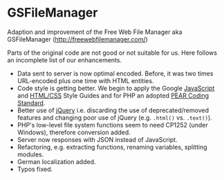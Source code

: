 GSFileManager
=============

Adaption and improvement of the Free Web File Manager aka GSFileManager (http://freewebfilemanager.com/)

Parts of the original code are not good or not suitable for us. Here follows an incomplete list of our enhancements.

- Data sent to server is now optimal encoded.  Before, it was two times URL-encoded plus one time with HTML entities.
- Code style is getting better.  We begin to apply the Google [JavaScript][gjssg] and [HTML/CSS][ghcsg] Style Guides and for PHP an adopted [PEAR Coding Standard][pcs].
- Better use of [jQuery][jq] i.e. discarding the use of deprecated/removed features and changing poor use of jQuery (e.g. `.html()` vs. `.text()`).
- PHP's low-level file system functions seem to need CP1252 (under Windows), therefore conversion added.
- Server now responses with JSON instead of JavaScript.
- Refactoring, e.g. extracting functions, renaming variables, splitting modules.
- German localization added.
- Typos fixed.

[gjssg]: http://google-styleguide.googlecode.com/svn/trunk/javascriptguide.xml "Google JavaScript Style Guide"
[ghcsg]: http://google-styleguide.googlecode.com/svn/trunk/htmlcssguide.xml "Google HTML/CSS Style Guide"
[pcs]: http://pear.php.net/manual/en/standards.php "PEAR Coding Standard"
[jq]: http://jquery.com/ "jQuery"
